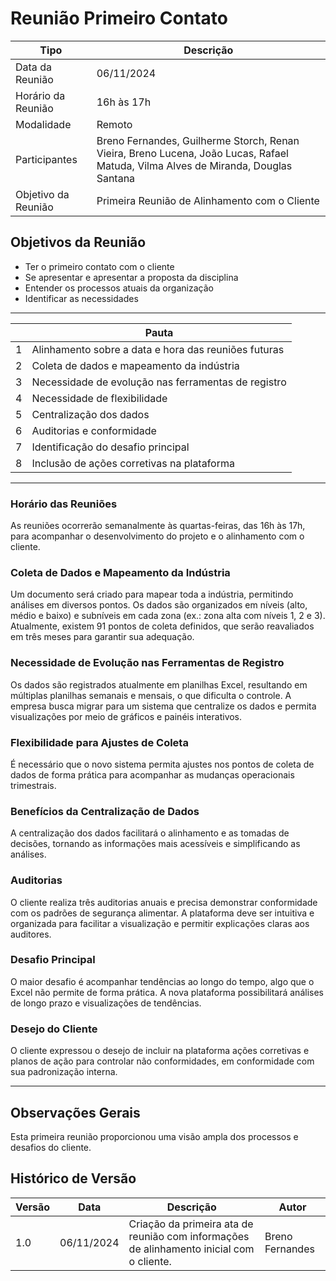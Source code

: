 # Reunião Primeiro Contato 

| **Tipo**                  | **Descrição**                                     |
|---------------------------|---------------------------------------------------|
| Data da Reunião           | 06/11/2024                                        |
| Horário da Reunião        | 16h às 17h                                        |
| Modalidade                | Remoto                                      |
| Participantes             | Breno Fernandes, Guilherme Storch, Renan Vieira, Breno Lucena, João Lucas, Rafael Matuda, Vilma Alves de Miranda, Douglas Santana |
| Objetivo da Reunião       | Primeira Reunião de Alinhamento com o Cliente     |



## Objetivos da Reunião

- Ter o primeiro contato com o cliente
- Se apresentar e apresentar a proposta da disciplina
- Entender os processos atuais da organização
- Identificar as necessidades

---

|  | **Pauta**                                                      |
|------------|----------------------------------------------------------------|
| 1          | Alinhamento sobre a data e hora das reuniões futuras           |
| 2          | Coleta de dados e mapeamento da indústria                      |
| 3          | Necessidade de evolução nas ferramentas de registro            |
| 4          | Necessidade de flexibilidade                                  |
| 5          | Centralização dos dados                                        |
| 6          | Auditorias e conformidade                                      |
| 7          | Identificação do desafio principal                             |
| 8          | Inclusão de ações corretivas na plataforma                     |


---

### Horário das Reuniões

As reuniões ocorrerão semanalmente às quartas-feiras, das 16h às 17h, para acompanhar o desenvolvimento do projeto e o alinhamento com o cliente.

### Coleta de Dados e Mapeamento da Indústria

Um documento será criado para mapear toda a indústria, permitindo análises em diversos pontos. Os dados são organizados em níveis (alto, médio e baixo) e subníveis em cada zona (ex.: zona alta com níveis 1, 2 e 3). Atualmente, existem 91 pontos de coleta definidos, que serão reavaliados em três meses para garantir sua adequação.

### Necessidade de Evolução nas Ferramentas de Registro

Os dados são registrados atualmente em planilhas Excel, resultando em múltiplas planilhas semanais e mensais, o que dificulta o controle. A empresa busca migrar para um sistema que centralize os dados e permita visualizações por meio de gráficos e painéis interativos.

### Flexibilidade para Ajustes de Coleta

É necessário que o novo sistema permita ajustes nos pontos de coleta de dados de forma prática para acompanhar as mudanças operacionais trimestrais.

### Benefícios da Centralização de Dados

A centralização dos dados facilitará o alinhamento e as tomadas de decisões, tornando as informações mais acessíveis e simplificando as análises.

### Auditorias

O cliente realiza três auditorias anuais e precisa demonstrar conformidade com os padrões de segurança alimentar. A plataforma deve ser intuitiva e organizada para facilitar a visualização e permitir explicações claras aos auditores.

### Desafio Principal

O maior desafio é acompanhar tendências ao longo do tempo, algo que o Excel não permite de forma prática. A nova plataforma possibilitará análises de longo prazo e visualizações de tendências.

### Desejo do Cliente

O cliente expressou o desejo de incluir na plataforma ações corretivas e planos de ação para controlar não conformidades, em conformidade com sua padronização interna.

---

## Observações Gerais

Esta primeira reunião proporcionou uma visão ampla dos processos e desafios do cliente.

## Histórico de Versão

| Versão | Data       | Descrição                                                                                       | Autor                |
|--------|------------|-------------------------------------------------------------------------------------------------|-----------------------|
| 1.0  | 06/11/2024 | Criação da primeira ata de reunião com informações de alinhamento inicial com o cliente.        | Breno Fernandes      |